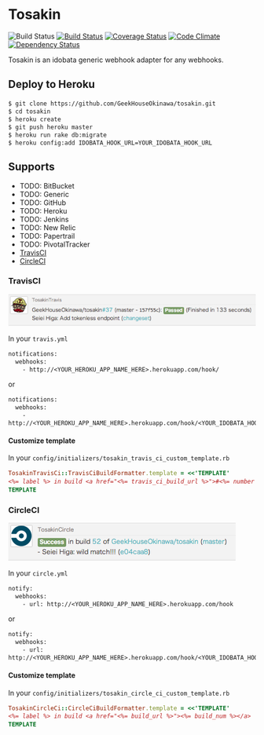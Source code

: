 Tosakin
====

![Build Status](https://circleci.com/gh/GeekHouseOkinawa/tosakin.png?circle-token=099868480ab777365edd8a456b0d5360e72f8109)
[![Build Status](https://travis-ci.org/GeekHouseOkinawa/tosakin.svg)](https://travis-ci.org/GeekHouseOkinawa/tosakin)
[![Coverage Status](https://coveralls.io/repos/GeekHouseOkinawa/tosakin/badge.png)](https://coveralls.io/r/GeekHouseOkinawa/tosakin)
[![Code Climate](https://codeclimate.com/github/GeekHouseOkinawa/tosakin.png)](https://codeclimate.com/github/GeekHouseOkinawa/tosakin)
[![Dependency Status](https://gemnasium.com/GeekHouseOkinawa/tosakin.svg)](https://gemnasium.com/GeekHouseOkinawa/tosakin)

Tosakin is an idobata generic webhook adapter for any webhooks.

## Deploy to Heroku
```
$ git clone https://github.com/GeekHouseOkinawa/tosakin.git
$ cd tosakin
$ heroku create
$ git push heroku master
$ heroku run rake db:migrate
$ heroku config:add IDOBATA_HOOK_URL=YOUR_IDOBATA_HOOK_URL
```

## Supports
- TODO: BitBucket
- TODO: Generic
- TODO: GitHub
- TODO: Heroku
- TODO: Jenkins
- TODO: New Relic
- TODO: Papertrail
- TODO: PivotalTracker
- [TravisCI](https://travis-ci.org/)
- [CircleCI](https://circleci.com/)

### TravisCI
![image](doc/travisci.png)

In your `travis.yml`

```
notifications:
  webhooks:
    - http://<YOUR_HEROKU_APP_NAME_HERE>.herokuapp.com/hook/
```

or

```
notifications:
  webhooks:
    - http://<YOUR_HEROKU_APP_NAME_HERE>.herokuapp.com/hook/<YOUR_IDOBATA_HOOK_API_TOKEN_HERE>
```

#### Customize template
In your `config/initializers/tosakin_travis_ci_custom_template.rb`
``` ruby
TosakinTravisCi::TravisCiBuildFormatter.template = <<'TEMPLATE'
<%= label %> in build <a href="<%= travis_ci_build_url %>">#<%= number %></a>
TEMPLATE
```

### CircleCI
![image](doc/circleci.png)

In your `circle.yml`

```
notify:
  webhooks:
    - url: http://<YOUR_HEROKU_APP_NAME_HERE>.herokuapp.com/hook
```

or

```
notify:
  webhooks:
    - url: http://<YOUR_HEROKU_APP_NAME_HERE>.herokuapp.com/hook/<YOUR_IDOBATA_HOOK_API_TOKEN_HERE>
```

#### Customize template
In your `config/initializers/tosakin_circle_ci_custom_template.rb`
``` ruby
TosakinCircleCi::CircleCiBuildFormatter.template = <<'TEMPLATE'
<%= label %> in build <a href="<%= build_url %>"><%= build_num %></a>
TEMPLATE
```
